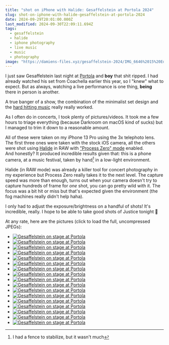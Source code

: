 ```yaml
---
title: "shot on iPhone with Halide: Gesaffelstein at Portola 2024"
slug: shot-on-iphone-with-halide-gesaffelstein-at-portola-2024
date: 2024-09-29T20:01:00.000Z
last_modified: 2024-09-30T22:09:11.694Z
tags:
  - gesaffelstein
  - halide
  - iphone photography
  - live music
  - music
  - photography
image: "https://damiens-files.xyz/gesaffelstein-2024/IMG_6646%2015%20Edited.jpg"
---
```


I just saw Gesaffelstein last night at [Portola](https://portolamusicfestival.com/) and **boy** that shit ripped. I had already watched his set from Coachella earlier this year, so I "knew" what to expect. But as always, watching a live performance is one thing, **being** there in person is another.

A true banger of a show, the combination of the minimalist set design and the [hard hitting music](https://www.youtube.com/watch?v=4HnUmZOjsyU) really really worked.

As I often do in concerts, I took plenty of pictures/videos. It took me a few hours to triage everything (because Darkroom on macOS kind of sucks) but I managed to trim it down to a reasonable amount.

All of these were taken on my iPhone 13 Pro using the 3x telephoto lens. The first three ones were taken with the stock iOS camera, all the others were shot using [Halide](https://halide.cam/) in RAW with ["Process Zero" mode](https://www.lux.camera/introducing-process-zero-for-iphone/) enabled.  
And honestly? It produced incredible results given that: this is a phone camera, at a music festival, taken by hand[^1] in a low-light environment.

Halide (in RAW mode) was already a killer tool for concert photography in my experience but Process Zero really takes it to the next level. The capture speed was more than enough, turns out when your camera doesn't try to capture hundreds of frame for _one_ shot, you can go pretty wild with it. The focus was a bit hit or miss but that's expected given the environment (the fog machines really didn't help haha).

I only had to adjust the exposure/brightness on a handful of shots! It's incredible, really. I hope to be able to take good shots of Justice tonight 🤞

At any rate, here are the pictures (click to load the full, uncompressed JPEGs):

<div class="gallery">
  <ul>
    <li><a href="https://damiensfiles.b-cdn.net/gesaffelstein-2024/IMG_6415%201%20Edited.jpg"><img loading="lazy" src="https://damiensfiles.b-cdn.net/gesaffelstein-2024/thumbs/IMG_6415%201%20Edited.jpg" alt="Gesaffelstein on stage at Portola"></a></li>
    <li><a href="https://damiensfiles.b-cdn.net/gesaffelstein-2024/IMG_6447%202%20Edited.jpg"><img loading="lazy" src="https://damiensfiles.b-cdn.net/gesaffelstein-2024/thumbs/IMG_6447%202%20Edited.jpg" alt="Gesaffelstein on stage at Portola"></a></li>
    <li><a href="https://damiensfiles.b-cdn.net/gesaffelstein-2024/IMG_6497%203%20Edited.jpg"><img loading="lazy" src="https://damiensfiles.b-cdn.net/gesaffelstein-2024/thumbs/IMG_6497%203%20Edited.jpg" alt="Gesaffelstein on stage at Portola"></a></li>
    <li><a href="https://damiensfiles.b-cdn.net/gesaffelstein-2024/IMG_6535%204%20Edited.jpg"><img loading="lazy" src="https://damiensfiles.b-cdn.net/gesaffelstein-2024/thumbs/IMG_6535%204%20Edited.jpg" alt="Gesaffelstein on stage at Portola"></a></li>
    <li><a href="https://damiensfiles.b-cdn.net/gesaffelstein-2024/IMG_6540%205%20Edited.jpg"><img loading="lazy" src="https://damiensfiles.b-cdn.net/gesaffelstein-2024/thumbs/IMG_6540%205%20Edited.jpg" alt="Gesaffelstein on stage at Portola"></a></li>
    <li><a href="https://damiensfiles.b-cdn.net/gesaffelstein-2024/IMG_6546%206%20Edited.jpg"><img loading="lazy" src="https://damiensfiles.b-cdn.net/gesaffelstein-2024/thumbs/IMG_6546%206%20Edited.jpg" alt="Gesaffelstein on stage at Portola"></a></li>
    <li><a href="https://damiensfiles.b-cdn.net/gesaffelstein-2024/IMG_6558%207%20Edited.jpg"><img loading="lazy" src="https://damiensfiles.b-cdn.net/gesaffelstein-2024/thumbs/IMG_6558%207%20Edited.jpg" alt="Gesaffelstein on stage at Portola"></a></li>
    <li><a href="https://damiensfiles.b-cdn.net/gesaffelstein-2024/IMG_6568%208%20Edited.jpg"><img loading="lazy" src="https://damiensfiles.b-cdn.net/gesaffelstein-2024/thumbs/IMG_6568%208%20Edited.jpg" alt="Gesaffelstein on stage at Portola"></a></li>
    <li><a href="https://damiensfiles.b-cdn.net/gesaffelstein-2024/IMG_6577%209%20Edited.jpg"><img loading="lazy" src="https://damiensfiles.b-cdn.net/gesaffelstein-2024/thumbs/IMG_6577%209%20Edited.jpg" alt="Gesaffelstein on stage at Portola"></a></li>
    <li><a href="https://damiensfiles.b-cdn.net/gesaffelstein-2024/IMG_6578%2010%20Edited.jpg"><img loading="lazy" src="https://damiensfiles.b-cdn.net/gesaffelstein-2024/thumbs/IMG_6578%2010%20Edited.jpg" alt="Gesaffelstein on stage at Portola"></a></li>
    <li><a href="https://damiensfiles.b-cdn.net/gesaffelstein-2024/IMG_6585%2011%20Edited.jpg"><img loading="lazy" src="https://damiensfiles.b-cdn.net/gesaffelstein-2024/thumbs/IMG_6585%2011%20Edited.jpg" alt="Gesaffelstein on stage at Portola"></a></li>
    <li><a href="https://damiensfiles.b-cdn.net/gesaffelstein-2024/IMG_6589%2012%20Edited.jpg"><img loading="lazy" src="https://damiensfiles.b-cdn.net/gesaffelstein-2024/thumbs/IMG_6589%2012%20Edited.jpg" alt="Gesaffelstein on stage at Portola"></a></li>
    <li><a href="https://damiensfiles.b-cdn.net/gesaffelstein-2024/IMG_6628%2013%20Edited.jpg"><img loading="lazy" src="https://damiensfiles.b-cdn.net/gesaffelstein-2024/thumbs/IMG_6628%2013%20Edited.jpg" alt="Gesaffelstein on stage at Portola"></a></li>
    <li><a href="https://damiensfiles.b-cdn.net/gesaffelstein-2024/IMG_6644%2014%20Edited.jpg"><img loading="lazy" src="https://damiensfiles.b-cdn.net/gesaffelstein-2024/thumbs/IMG_6644%2014%20Edited.jpg" alt="Gesaffelstein on stage at Portola"></a></li>
    <li><a href="https://damiensfiles.b-cdn.net/gesaffelstein-2024/IMG_6646%2015%20Edited.jpg"><img loading="lazy" src="https://damiensfiles.b-cdn.net/gesaffelstein-2024/thumbs/IMG_6646%2015%20Edited.jpg" alt="Gesaffelstein on stage at Portola"></a></li>
    <li><a href="https://damiensfiles.b-cdn.net/gesaffelstein-2024/IMG_6686%2016%20Edited.jpg"><img loading="lazy" src="https://damiensfiles.b-cdn.net/gesaffelstein-2024/thumbs/IMG_6686%2016%20Edited.jpg" alt="Gesaffelstein on stage at Portola"></a></li>
    <li><a href="https://damiensfiles.b-cdn.net/gesaffelstein-2024/IMG_6719%2017%20Edited.jpg"><img loading="lazy" src="https://damiensfiles.b-cdn.net/gesaffelstein-2024/thumbs/IMG_6719%2017%20Edited.jpg" alt="Gesaffelstein on stage at Portola"></a></li>
  </ul>
</div>

[^1]: I had a fence to stabilize, but it wasn't much
